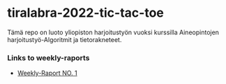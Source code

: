 # tiralabra-2022-tic-tac-toe
Tämä repo on luoto yliopiston harjoitustyön vuoksi kurssilla Aineopintojen harjoitustyö-Algoritmit ja tietorakneteet.

### Links to weekly-raports
 - [Weekly-Raport NO. 1](https://github.com/hamidaebadi/tiralabra-2022-tic-tac-toe/blob/master/documentation/weekly-raports/week-1.md)